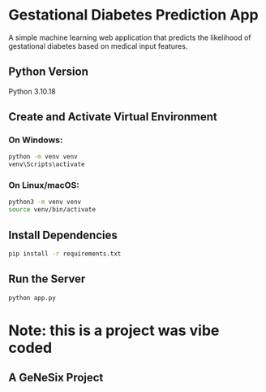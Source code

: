 # Gestational Diabetes Prediction App

A simple machine learning web application that predicts the likelihood of gestational diabetes based on medical input features.

## Python Version

Python 3.10.18

## Create and Activate Virtual Environment

### On Windows:
```bash
python -m venv venv
venv\Scripts\activate
```

### On Linux/macOS:
```bash
python3 -m venv venv
source venv/bin/activate
```

## Install Dependencies
```bash
pip install -r requirements.txt
```

## Run the Server
```bash
python app.py
```

# Note: this is a project was vibe coded

## A GeNeSix Project
